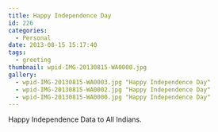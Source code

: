 ```yaml
---
title: Happy Independence Day
id: 226
categories:
  - Personal
date: 2013-08-15 15:17:40
tags:
  - greeting
thumbnail: wpid-IMG-20130815-WA0000.jpg
gallery:
  - wpid-IMG-20130815-WA0003.jpg "Happy Independence Day"
  - wpid-IMG-20130815-WA0002.jpg "Happy Independence Day"
  - wpid-IMG-20130815-WA0000.jpg "Happy Independence Day"
---
```


Happy Independence Data to All Indians.

<!--more-->
